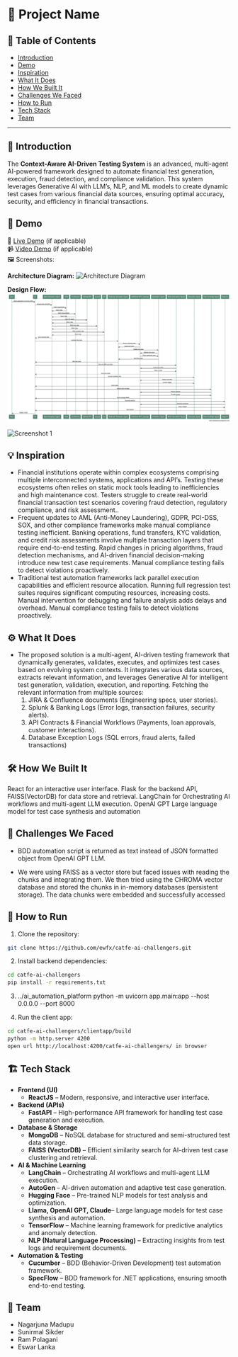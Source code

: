 # 🚀 Project Name

## 📌 Table of Contents
- [Introduction](#introduction)
- [Demo](#demo)
- [Inspiration](#inspiration)
- [What It Does](#what-it-does)
- [How We Built It](#how-we-built-it)
- [Challenges We Faced](#challenges-we-faced)
- [How to Run](#how-to-run)
- [Tech Stack](#tech-stack)
- [Team](#team)

---
## 🎯 Introduction
The **Context-Aware AI-Driven Testing System** is an advanced, multi-agent AI-powered framework designed to automate financial test generation, execution, fraud detection, and compliance validation. This system leverages Generative AI with LLM’s, NLP, and ML models to create dynamic test cases from various financial data sources, ensuring optimal accuracy, security, and efficiency in financial transactions.

## 🎥 Demo
🔗 [Live Demo](#) (if applicable)  
📹 [Video Demo](#) (if applicable)  
🖼️ Screenshots:

**Architecture Diagram:**
![Architecture Diagram](./artifacts/arch/Agentic%20Testing%20System%20-%20Architecture%20Diagram1.png)

**Design Flow:**
![Sequence Diagram](./artifacts/arch/Agentic%20Testing%20System%20-%20Sequence%20Diagram.png)

![Screenshot 1](link-to-image)

## 💡 Inspiration
- Financial institutions operate within complex ecosystems comprising multiple interconnected systems, applications and API’s. Testing these ecosystems often relies on static mock tools leading to inefficiencies and high maintenance cost. Testers struggle to create real-world financial transaction test scenarios covering fraud detection, regulatory compliance, and risk assessment..
- Frequent updates to AML (Anti-Money Laundering), GDPR, PCI-DSS, SOX, and other compliance frameworks make manual compliance testing inefficient. Banking operations, fund transfers, KYC validation, and credit risk assessments involve multiple transaction layers that require end-to-end testing. Rapid changes in pricing algorithms, fraud detection mechanisms, and AI-driven financial decision-making introduce new test case requirements. Manual compliance testing fails to detect violations proactively.
- Traditional test automation frameworks lack parallel execution capabilities and efficient resource allocation. Running full regression test suites requires significant computing resources, increasing costs. Manual intervention for debugging and failure analysis adds delays and overhead. Manual compliance testing fails to detect violations proactively.

## ⚙️ What It Does
- The proposed solution is a multi-agent, AI-driven testing framework that dynamically generates, validates, executes, and optimizes test cases based on evolving system contexts. It integrates various data sources, extracts relevant information, and leverages Generative AI for intelligent test generation, validation, execution, and reporting.
Fetching the relevant information from multiple sources:
    1. JIRA & Confluence documents (Engineering specs, user stories).
    2. Splunk & Banking Logs (Error logs, transaction failures, security alerts).
    3. API Contracts & Financial Workflows (Payments, loan approvals, customer interactions).
    4. Database Exception Logs (SQL errors, fraud alerts, failed transactions)


## 🛠️ How We Built It
React for an interactive user interface. Flask for the backend API, FAISS(VectorDB) for data store and retrieval. LangChain for Orchestrating AI workflows and multi-agent LLM execution. OpenAI GPT Large language model for test case synthesis and automation

## 🚧 Challenges We Faced
- BDD automation script is returned as text instead of JSON formatted object from OpenAI GPT LLM. 

- We were using FAISS as a vector store but faced issues with reading the chunks and integrating them. We then tried using the CHROMA vector database and stored the chunks in in-memory databases (persistent storage). The data chunks were embedded and successfully accessed

## 🏃 How to Run
1. Clone the repository:
```bash
git clone https://github.com/ewfx/catfe-ai-challengers.git
```

2. Install backend dependencies:
```bash
cd catfe-ai-challengers
pip install -r requirements.txt
```

3. ../ai_automation_platform
python -m uvicorn app.main:app --host 0.0.0.0 --port 8000

4. Run the client app:
```bash
cd catfe-ai-challengers/clientapp/build
python -m http.server 4200
open url http://localhost:4200/catfe-ai-challengers/ in browser
```

## 🏗️ Tech Stack
- **Frontend (UI)**
  - **ReactJS** – Modern, responsive, and interactive user interface.
- **Backend (APIs)**
  - **FastAPI** – High-performance API framework for handling test case generation and execution.
- **Database & Storage**
  - **MongoDB** – NoSQL database for structured and semi-structured test data storage.
  - **FAISS (VectorDB)** – Efficient similarity search for AI-driven test case clustering and retrieval.
- **AI & Machine Learning**
  - **LangChain** – Orchestrating AI workflows and multi-agent LLM execution.
  - **AutoGen** – AI-driven automation and adaptive test case generation.
  - **Hugging Face** – Pre-trained NLP models for test analysis and optimization.
  - **Llama, OpenAI GPT, Claude**– Large language models for test case synthesis and automation.
  - **TensorFlow** – Machine learning framework for predictive analytics and anomaly detection.
  - **NLP (Natural Language Processing)** – Extracting insights from test logs and requirement documents.
- **Automation & Testing**
  - **Cucumber** – BDD (Behavior-Driven Development) test automation framework.
  - **SpecFlow** – BDD framework for .NET applications, ensuring smooth end-to-end testing.

## 👥 Team
-  Nagarjuna Madupu
-  Sunirmal Sikder
-  Ram Polagani
-  Eswar Lanka
